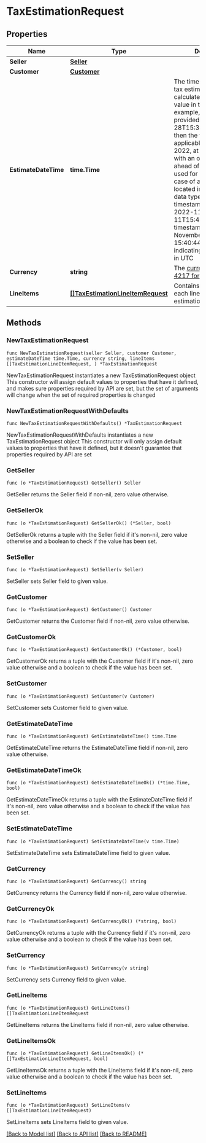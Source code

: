 # TaxEstimationRequest

## Properties

Name | Type | Description | Notes
------------ | ------------- | ------------- | -------------
**Seller** | [**Seller**](Seller.md) |  | 
**Customer** | [**Customer**](Customer.md) |  | 
**EstimateDateTime** | **time.Time** | The time as of which the tax estimation is to be calculated. This can be a value in the past. For example, if the value is provided as 2022-10-28T15:36:28.129+05:30, then the tax rates applicable on October 28, 2022, at 15:36:28.129, with an offset of +05:30 ahead of UTC/GMT are used for calculations. In case of a merchant site located in UTC, these data types would send a timestamp in the format 2022-11-11T15:40:44.65Z. This timestamp represents November 11, 2022, at 15:40:44.65, with the &#39;Z&#39; indicating that the time is in UTC | 
**Currency** | **string** | The [currency](https://en.wikipedia.org/wiki/Currency) in the [ISO-4217 format](https://www.iso.org/iso-4217-currency-codes.html). | 
**LineItems** | [**[]TaxEstimationLineItemRequest**](TaxEstimationLineItemRequest.md) | Contains the details of each line item in the tax estimation request. | 

## Methods

### NewTaxEstimationRequest

`func NewTaxEstimationRequest(seller Seller, customer Customer, estimateDateTime time.Time, currency string, lineItems []TaxEstimationLineItemRequest, ) *TaxEstimationRequest`

NewTaxEstimationRequest instantiates a new TaxEstimationRequest object
This constructor will assign default values to properties that have it defined,
and makes sure properties required by API are set, but the set of arguments
will change when the set of required properties is changed

### NewTaxEstimationRequestWithDefaults

`func NewTaxEstimationRequestWithDefaults() *TaxEstimationRequest`

NewTaxEstimationRequestWithDefaults instantiates a new TaxEstimationRequest object
This constructor will only assign default values to properties that have it defined,
but it doesn't guarantee that properties required by API are set

### GetSeller

`func (o *TaxEstimationRequest) GetSeller() Seller`

GetSeller returns the Seller field if non-nil, zero value otherwise.

### GetSellerOk

`func (o *TaxEstimationRequest) GetSellerOk() (*Seller, bool)`

GetSellerOk returns a tuple with the Seller field if it's non-nil, zero value otherwise
and a boolean to check if the value has been set.

### SetSeller

`func (o *TaxEstimationRequest) SetSeller(v Seller)`

SetSeller sets Seller field to given value.


### GetCustomer

`func (o *TaxEstimationRequest) GetCustomer() Customer`

GetCustomer returns the Customer field if non-nil, zero value otherwise.

### GetCustomerOk

`func (o *TaxEstimationRequest) GetCustomerOk() (*Customer, bool)`

GetCustomerOk returns a tuple with the Customer field if it's non-nil, zero value otherwise
and a boolean to check if the value has been set.

### SetCustomer

`func (o *TaxEstimationRequest) SetCustomer(v Customer)`

SetCustomer sets Customer field to given value.


### GetEstimateDateTime

`func (o *TaxEstimationRequest) GetEstimateDateTime() time.Time`

GetEstimateDateTime returns the EstimateDateTime field if non-nil, zero value otherwise.

### GetEstimateDateTimeOk

`func (o *TaxEstimationRequest) GetEstimateDateTimeOk() (*time.Time, bool)`

GetEstimateDateTimeOk returns a tuple with the EstimateDateTime field if it's non-nil, zero value otherwise
and a boolean to check if the value has been set.

### SetEstimateDateTime

`func (o *TaxEstimationRequest) SetEstimateDateTime(v time.Time)`

SetEstimateDateTime sets EstimateDateTime field to given value.


### GetCurrency

`func (o *TaxEstimationRequest) GetCurrency() string`

GetCurrency returns the Currency field if non-nil, zero value otherwise.

### GetCurrencyOk

`func (o *TaxEstimationRequest) GetCurrencyOk() (*string, bool)`

GetCurrencyOk returns a tuple with the Currency field if it's non-nil, zero value otherwise
and a boolean to check if the value has been set.

### SetCurrency

`func (o *TaxEstimationRequest) SetCurrency(v string)`

SetCurrency sets Currency field to given value.


### GetLineItems

`func (o *TaxEstimationRequest) GetLineItems() []TaxEstimationLineItemRequest`

GetLineItems returns the LineItems field if non-nil, zero value otherwise.

### GetLineItemsOk

`func (o *TaxEstimationRequest) GetLineItemsOk() (*[]TaxEstimationLineItemRequest, bool)`

GetLineItemsOk returns a tuple with the LineItems field if it's non-nil, zero value otherwise
and a boolean to check if the value has been set.

### SetLineItems

`func (o *TaxEstimationRequest) SetLineItems(v []TaxEstimationLineItemRequest)`

SetLineItems sets LineItems field to given value.



[[Back to Model list]](../README.md#documentation-for-models) [[Back to API list]](../README.md#documentation-for-api-endpoints) [[Back to README]](../README.md)


